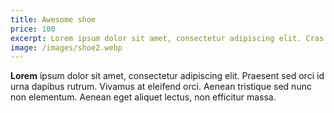 ```yaml
---
title: Awesome shoe
price: 100
excerpt: Lorem ipsum dolor sit amet, consectetur adipiscing elit. Cras eget ornare enim.
image: /images/shoe2.webp
---
```

**Lorem** ipsum dolor sit amet, consectetur adipiscing elit. Praesent sed orci id urna dapibus rutrum. Vivamus at eleifend orci. Aenean tristique sed nunc non elementum. Aenean eget aliquet lectus, non efficitur massa.